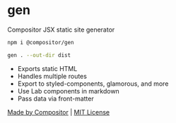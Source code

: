 
# gen

Compositor JSX static site generator

```sh
npm i @compositor/gen
```

```sh
gen . --out-dir dist
```

- Exports static HTML
- Handles multiple routes
- Export to styled-components, glamorous, and more
- Use Lab components in markdown
- Pass data via front-matter

[Made by Compositor](https://compositor.io/)
|
[MIT License](LICENSE.md)

<!--
- dev server (based on z0-lite)
- gen.config.js (get data)
-->
